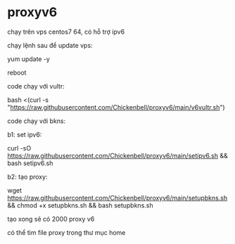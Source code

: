 # proxyv6
chạy trên vps centos7 64, có hỗ trợ ipv6

chạy lệnh sau để update vps:

yum update -y

reboot

code chạy với vultr:

bash <(curl -s "https://raw.githubusercontent.com/Chickenbell/proxyv6/main/v6vultr.sh")

code chạy với bkns:

b1: set ipv6: 

curl -sO https://raw.githubusercontent.com/Chickenbell/proxyv6/main/setipv6.sh && bash setipv6.sh

b2: tạo proxy:

wget https://raw.githubusercontent.com/Chickenbell/proxyv6/main/setupbkns.sh && chmod +x setupbkns.sh && bash setupbkns.sh


tạo xong sẽ có 2000 proxy v6

có thể tìm file proxy trong thư mục home

